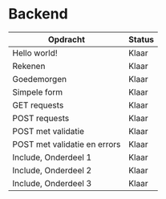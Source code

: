 # Backend

| Opdracht | Status |
| -------- | ------ |
| Hello world! |Klaar|
| Rekenen |Klaar|
| Goedemorgen |Klaar|
| Simpele form | Klaar |
| GET requests | Klaar|
| POST requests | Klaar|
| POST met validatie | Klaar|
| POST met validatie en errors | Klaar |
| Include, Onderdeel 1 | Klaar |
| Include, Onderdeel 2 | Klaar |
| Include, Onderdeel 3 | Klaar |


